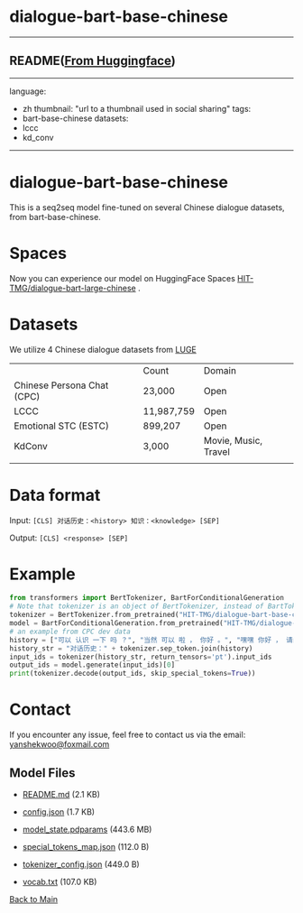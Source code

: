 
# dialogue-bart-base-chinese
---


## README([From Huggingface](https://huggingface.co/HIT-TMG/dialogue-bart-base-chinese))

---
language: 
  - zh
thumbnail: "url to a thumbnail used in social sharing"
tags:
- bart-base-chinese
datasets:
- lccc
- kd_conv
---

# dialogue-bart-base-chinese
This is a seq2seq model fine-tuned on several Chinese dialogue datasets, from bart-base-chinese.


# Spaces
Now you can experience our model on HuggingFace Spaces [HIT-TMG/dialogue-bart-large-chinese](https://huggingface.co/spaces/HIT-TMG/dialogue-bart-large-chinese) .


# Datasets
We utilize 4 Chinese dialogue datasets from [LUGE](https://www.luge.ai/#/)

|                              |            |                       |
| ----                         | ----       | ----                  |
|                              | Count      | Domain                |
| Chinese Persona Chat (CPC)   | 23,000     | Open                  | 
| LCCC                         | 11,987,759 | Open                  |
| Emotional STC (ESTC)         | 899,207    | Open                  |
| KdConv                       | 3,000      | Movie, Music, Travel  |
|                              |            |                       |


# Data format
Input: `[CLS] 对话历史：<history> 知识：<knowledge> [SEP]`

Output: `[CLS] <response> [SEP]`


# Example
```python
from transformers import BertTokenizer, BartForConditionalGeneration
# Note that tokenizer is an object of BertTokenizer, instead of BartTokenizer
tokenizer = BertTokenizer.from_pretrained("HIT-TMG/dialogue-bart-base-chinese")
model = BartForConditionalGeneration.from_pretrained("HIT-TMG/dialogue-bart-base-chinese")
# an example from CPC dev data
history = ["可以 认识 一下 吗 ？", "当然 可以 啦 ， 你好 。", "嘿嘿 你好 ， 请问 你 最近 在 忙 什么 呢 ？", "我 最近 养 了 一只 狗狗 ， 我 在 训练 它 呢 。"]
history_str = "对话历史：" + tokenizer.sep_token.join(history)
input_ids = tokenizer(history_str, return_tensors='pt').input_ids
output_ids = model.generate(input_ids)[0]
print(tokenizer.decode(output_ids, skip_special_tokens=True))
 ```
 
 
 # Contact
 If you encounter any issue, feel free to contact us via the email: <u>yanshekwoo@foxmail.com</u>



## Model Files

- [README.md](https://paddlenlp.bj.bcebos.com/models/community/HIT-TMG/dialogue-bart-base-chinese/README.md) (2.1 KB)

- [config.json](https://paddlenlp.bj.bcebos.com/models/community/HIT-TMG/dialogue-bart-base-chinese/config.json) (1.7 KB)

- [model_state.pdparams](https://paddlenlp.bj.bcebos.com/models/community/HIT-TMG/dialogue-bart-base-chinese/model_state.pdparams) (443.6 MB)

- [special_tokens_map.json](https://paddlenlp.bj.bcebos.com/models/community/HIT-TMG/dialogue-bart-base-chinese/special_tokens_map.json) (112.0 B)

- [tokenizer_config.json](https://paddlenlp.bj.bcebos.com/models/community/HIT-TMG/dialogue-bart-base-chinese/tokenizer_config.json) (449.0 B)

- [vocab.txt](https://paddlenlp.bj.bcebos.com/models/community/HIT-TMG/dialogue-bart-base-chinese/vocab.txt) (107.0 KB)


[Back to Main](../../)